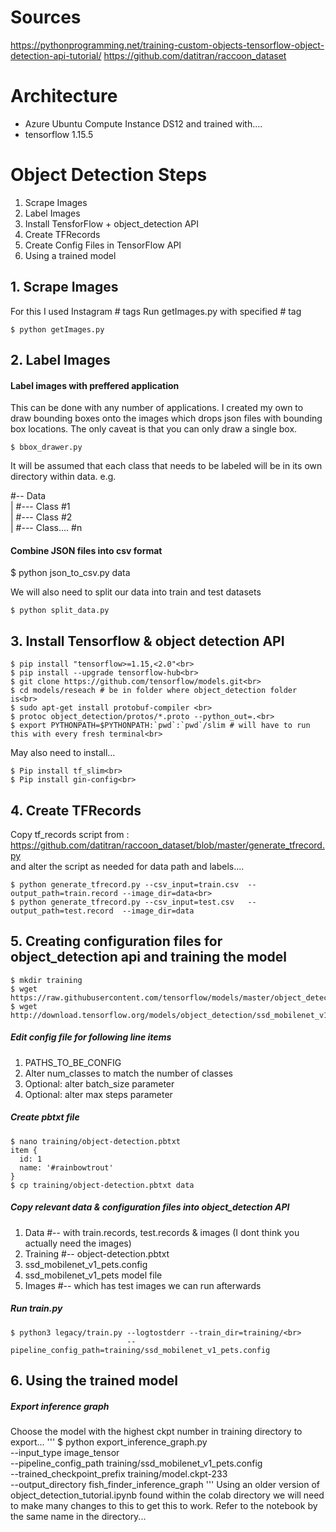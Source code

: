 # Sources
https://pythonprogramming.net/training-custom-objects-tensorflow-object-detection-api-tutorial/
https://github.com/datitran/raccoon_dataset

# Architecture
- Azure Ubuntu Compute Instance DS12 and trained with....
- tensorflow 1.15.5


# Object Detection Steps
1. Scrape Images
2. Label Images
3. Install TensforFlow + object_detection API
4. Create TFRecords
5. Create Config Files in TensorFlow API
6. Using a trained model


## 1. Scrape Images
For this I used Instagram # tags 
Run getImages.py with specified # tag
```
$ python getImages.py
```
## 2. Label Images

#### Label images with preffered application
This can be done with any number of applications. I created my own to draw bounding boxes onto the images which drops json files with bounding box locations. The only caveat is that you can only draw a single box.
```
$ bbox_drawer.py
```
It will be assumed that each class that needs to be labeled will be in its own directory within data. e.g.

#-- Data<br>
|  #--- Class #1<br>
|  #--- Class #2<br>
|  #--- Class.... #n<br> 

#### Combine JSON files into csv format
$ python json_to_csv.py data

We will also need to split our data into train and test datasets<br>
```
$ python split_data.py
```

## 3. Install Tensorflow & object detection API
```
$ pip install "tensorflow>=1.15,<2.0"<br>
$ pip install --upgrade tensorflow-hub<br>
$ git clone https://github.com/tensorflow/models.git<br>
$ cd models/reseach # be in folder where object_detection folder is<br>
$ sudo apt-get install protobuf-compiler <br>
$ protoc object_detection/protos/*.proto --python_out=.<br>
$ export PYTHONPATH=$PYTHONPATH:`pwd`:`pwd`/slim # will have to run this with every fresh terminal<br>
```

May also need to install...
```
$ Pip install tf_slim<br>
$ Pip install gin-config<br>
```

## 4. Create TFRecords
Copy tf_records script from : https://github.com/datitran/raccoon_dataset/blob/master/generate_tfrecord.py<br>
and alter the script as needed for data path and labels....<br>
```
$ python generate_tfrecord.py --csv_input=train.csv  --output_path=train.record --image_dir=data<br>
$ python generate_tfrecord.py --csv_input=test.csv   --output_path=test.record  --image_dir=data
```

## 5. Creating configuration files for object_detection api and training the model
```
$ mkdir training
$ wget https://raw.githubusercontent.com/tensorflow/models/master/object_detection/samples/configs/ssd_mobilenet_v1_pets.config
$ wget http://download.tensorflow.org/models/object_detection/ssd_mobilenet_v1_coco_11_06_2017.tar.gz
```

##### Edit config file for following line items
1. PATHS_TO_BE_CONFIG
2. Alter num_classes to match the number of classes
3. Optional: alter batch_size parameter
4. Optional: alter max steps parameter

##### Create pbtxt file
```
$ nano training/object-detection.pbtxt
item {
  id: 1
  name: '#rainbowtrout'
}
$ cp training/object-detection.pbtxt data
```

##### Copy relevant data & configuration files into object_detection API
1. Data #-- with train.records, test.records & images (I dont think you actually need the images)
2. Training #-- object-detection.pbtxt
3. ssd_mobilenet_v1_pets.config
4. ssd_mobilenet_v1_pets model file
5. Images #-- which has test images we can run afterwards

##### Run train.py
```
$ python3 legacy/train.py --logtostderr --train_dir=training/<br>
                          --pipeline_config_path=training/ssd_mobilenet_v1_pets.config
```

## 6. Using the trained model
##### Export inference graph
Choose the model with the highest ckpt number in training directory to export...
'''
$ python export_inference_graph.py \
    --input_type image_tensor \
    --pipeline_config_path training/ssd_mobilenet_v1_pets.config \
    --trained_checkpoint_prefix training/model.ckpt-233\
    --output_directory fish_finder_inference_graph
'''
Using an older version of object_detection_tutorial.ipynb found within the colab directory we will need to make many changes to this to get this to work. Refer to the notebook by the same name in the directory...

